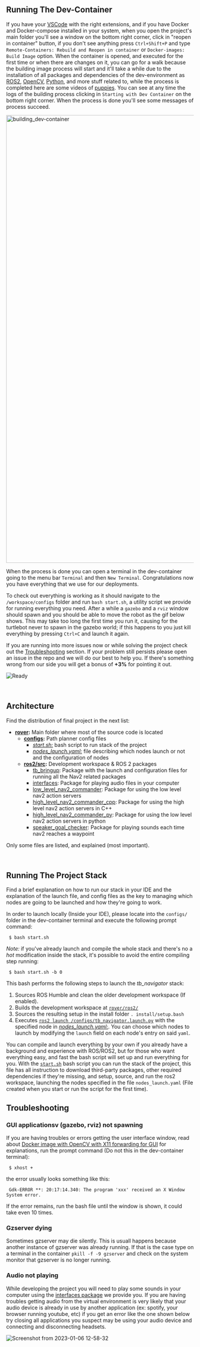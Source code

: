 <!-- ---------------------------------------------------------------------- -->
## **Running The Dev-Container**
 
If you have your [VSCode](https://code.visualstudio.com/) with the right extensions, and if you have Docker and Docker-compose installed in your system, when you open the project's main folder you'll see a window on the bottom right corner, click in "reopen in container" button, if you don't see anything press `Ctrl+Shift+P` and type `Remote-Containers: Rebuild and Reopen in container` or `Docker-images: Build Image` option. When the container is opened, and executed for the first time or when there are changes on it, you can go for a walk because the building image process will start and it'll take a while due to the installation of all packages and dependencies of the dev-environment as [ROS2](https://index.ros.org/doc/ros2/), [OpenCV](https://opencv.org/), [Python](https://www.python.org/), and more stuff related to, while the process is completed here are some videos of [puppies](https://www.youtube.com/watch?v=mRf3-JkwqfU). You can see at any time the logs of the building process clicking in `Starting with Dev Container` on the bottom right corner. When the process is done you'll see some messages of process succeed.
 
<img src="https://user-images.githubusercontent.com/43115782/87437367-d5806200-c5b3-11ea-9bf2-836e45f46ed8.gif" alt="building_dev-container" width="1200">
 
When the process is done you can open a terminal in the dev-container going to the menu bar `Terminal` and then `New Terminal`. Congratulations now you have everything that we use for our deployments.

To check out everything is working as it should navigate to the `/workspace/configs` folder and run `bash start.sh`, a utility script we provide for running everything you need. After a while a `gazebo` and a `rviz` window should spawn and you should be able to move the robot as the gif below shows. This may take too long the first time you run it, causing for the turtlebot never to spawn in the gazebo world; if this happens to you just kill everything by pressing `Ctrl+C` and launch it again.

If you are running into more issues now or while solving the project check out the [Troubleshooting](#troubleshooting) section. If your problem still persists please open an issue in the repo and we will do our best to help you. If there's something wrong from our side you will get a bonus of **+3%** for pointing it out.
 
![Ready](https://user-images.githubusercontent.com/71234974/211570809-b5c59b3a-2246-4dcc-99ca-2e6b20813b85.gif)


<br />

<!-- ---------------------------------------------------------------------- -->
## **Architecture**
 
Find the distribution of final project in the next list:
 
- **[rover](../rover/):** Main folder where most of the source code is located
  - **[configs](../configs/):** Path planner config files
     - [*start.sh:*](../configs/start.sh) bash script to run stack of the project
     - [*nodes_launch.yaml:*](https://github.com/kiwicampus/2D-Test-Track-Planner/tree/main/planner/configs/nodes_launch.yaml) file describing which nodes launch or not and the configuration of nodes
  - **[ros2/src](../rover/ros2/src):** Development workspace & ROS 2 packages
     - [tb_bringup](../rover/ros2/src/tb_bringup/): Package with the launch and configuration files for running all the Nav2 related packages
     - [interfaces](../rover/ros2/src/interfaces/): Package for playing audio files in your computer
     - [low_level_nav2_commander](../rover/ros2/src/low_level_nav2_commander/): Package for using the low level nav2 action servers
     - [high_level_nav2_commander_cpp](../rover/ros2/src/high_level_nav2_commander_cpp/): Package for using the high level nav2 action servers in C++
     - [high_level_nav2_commander_py](../rover/ros2/src/high_level_nav2_commander_py/): Package for using the low level nav2 action servers in python
     - [speaker_goal_checker](../rover/ros2/src/speaker_goal_checker/): Package for playing sounds each time nav2 reaches a waypoint

Only some files are listed, and explained (most important).
 
<br />
 

<!-- ---------------------------------------------------------------------- -->
## **Running The Project Stack**
 
Find a brief explanation on how to run our stack in your IDE and the explanation of the launch file, and config files as the key to managing which nodes are going to be launched and how they're going to work.
 
In order to launch locally (Inside your IDE), please locate into the `configs/` folder in the dev-container terminal and execute the following prompt command:
 
     $ bash start.sh

*Note:* if you've already launch and compile the whole stack and there's no a *hot* modification inside the stack, it's possible to avoid the entire compiling step running:

     $ bash start.sh -b 0

This bash performs the following steps to launch the *tb_navigator* stack:

1. Sources ROS Humble and clean the older development workspace (If enabled).
2. Builds the development workspace at [`rover/ros2/`](../rover/ros2)
3. Sources the resulting setup in the install folder `. install/setup.bash`
4. Executes [`ros2 launch /configs/tb_navigator.launch.py`](../configs/tb_navigator.launch.py) with the specified node in [*nodes_launch.yaml:*](../configs/nodes_launch.yaml). You can choose which nodes to launch by modifying the `launch` field on each node's entry on said `yaml`.
 
You can compile and launch everything by your own if you already have a background and experience with ROS/ROS2, but for those who want everything easy, and fast the bash script will set up and run everything for you. With the [`start.sh`](../configs/start.sh) bash script you can run the stack of the project, this file has all instruction to download third-party packages, other required dependencies if they're missing, and setup, source, and run the ros2 workspace, launching the nodes specified in the file `nodes_launch.yaml` (File created when you start or run the script for the first time).
 
## **Troubleshooting**

### GUI applicationsv (gazebo, rviz) not spawning

If you are having troubles or errors getting the user interface window, read about [Docker image with OpenCV with X11 forwarding for GUI](https://marcosnietoblog.wordpress.com/2017/04/30/docker-image-with-opencv-with-x11-forwarding-for-gui/) for explanations, run the prompt command (Do not this in the dev-container terminal):
 
     $ xhost +

the error usually looks something like this: 

     Gdk-ERROR **: 20:17:14.340: The program 'xxx' received an X Window System error.

If the error remains, run the bash file until the window is shown, it could take even 10 times.

### Gzserver dying

Sometimes gzserver may die silently. This is usuall happens because another instance of gzserver was already running. If that is the case type on a terminal in the container `pkill -f -9 gzserver` and check on the system monitor that gzserver is no longer running.

### Audio not playing

While developing the project you will need to play some sounds in your computer using the [interfaces package](../rover/ros2/src/interfaces/) we provide you. If you are having troubles getting audio from the virtual environment is very likely that your audio device is already in use by another application (ex: spotify, your browser running youtube, etc) if you get an error like the one shown below try closing all applications you suspect may be using your audio device and connecting and disconnecting headsets.

![Screenshot from 2023-01-06 12-58-32](https://user-images.githubusercontent.com/71234974/211584344-8f53331a-0c56-4467-afcc-59adc66e11ac.png)



<br />